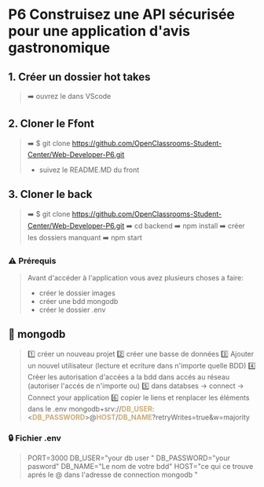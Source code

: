 # **P6 Construisez une API sécurisée pour une application d'avis gastronomique**

## 1. Créer un dossier hot takes

> ➡️ ouvrez le dans VScode

## 2. Cloner le Ffont

> ➡️ $ git clone https://github.com/OpenClassrooms-Student-Center/Web-Developer-P6.git
>
> - suivez le README.MD du front

## 3. Cloner le back

> ➡️ $ git clone https://github.com/OpenClassrooms-Student-Center/Web-Developer-P6.git
> ➡️ cd backend
> ➡️ npm install
> ➡️ créer les dossiers manquant
> ➡️ npm start

### ⚠️ Prérequis

> Avant d'accéder à l'application vous avez plusieurs choses a faire:
>
> - créer le dossier images
> - créer une bdd mongodb
> - créer le dossier .env

## 📡 mongodb

> 1️⃣ créer un nouveau projet
> 2️⃣ créer une basse de données
> 3️⃣ Ajouter un nouvel utilisateur (lecture et ecriture dans n'importe quelle BDD)
> 4️⃣ Créer les autorisation d'accées a la bdd dans accés au réseau (autoriser l'accés de n'importe ou)
> 5️⃣ dans databses -> connect -> Connect your application
> 6️⃣ copier le liens et renplacer les éléments dans le .env
> mongodb+srv://**<span style="color:#cbac77">DB_USER</span>**:<**<span style="color:#cbac77">DB_PASSWORD</span>**>@**<span style="color:#cbac77">HOST</span>**/**<span style="color:#cbac77">DB_NAME</span>**?retryWrites=true&w=majority

### 🔒 Fichier .env

> PORT=3000
> DB_USER="your db user "
> DB_PASSWORD="your pasword"
> DB_NAME="Le nom de votre bdd"
> HOST="ce qui ce trouve aprés le @ dans l'adresse de connection mongodb "
